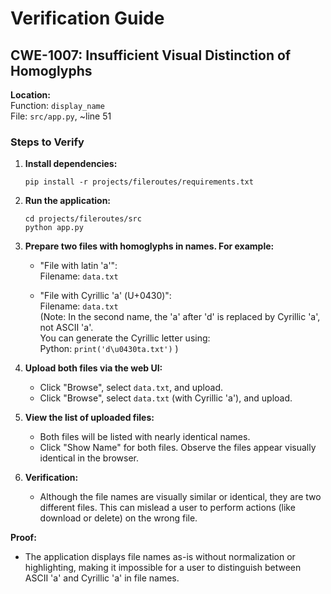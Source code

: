 
# Verification Guide

## CWE-1007: Insufficient Visual Distinction of Homoglyphs
**Location:**  
Function: `display_name`  
File: `src/app.py`, ~line 51

### Steps to Verify

1. **Install dependencies:**
   ```
   pip install -r projects/fileroutes/requirements.txt
   ```

2. **Run the application:**
   ```
   cd projects/fileroutes/src
   python app.py
   ```

3. **Prepare two files with homoglyphs in names. For example:**
   - "File with latin 'a'":  
     Filename: `data.txt`

   - "File with Cyrillic 'а' (U+0430)":  
     Filename: `dаta.txt`  
     (Note: In the second name, the 'a' after 'd' is replaced by Cyrillic 'а', not ASCII 'a'.  
     You can generate the Cyrillic letter using:  
     Python: `print('d\u0430ta.txt')` )

4. **Upload both files via the web UI:**
    - Click "Browse", select `data.txt`, and upload.
    - Click "Browse", select `dаta.txt` (with Cyrillic 'а'), and upload.

5. **View the list of uploaded files:**  
    - Both files will be listed with nearly identical names.
    - Click "Show Name" for both files. Observe the files appear visually identical in the browser.

6. **Verification:**
    - Although the file names are visually similar or identical, they are two different files. This can mislead a user to perform actions (like download or delete) on the wrong file.

**Proof:**  
- The application displays file names as-is without normalization or highlighting, making it impossible for a user to distinguish between ASCII 'a' and Cyrillic 'а' in file names.

